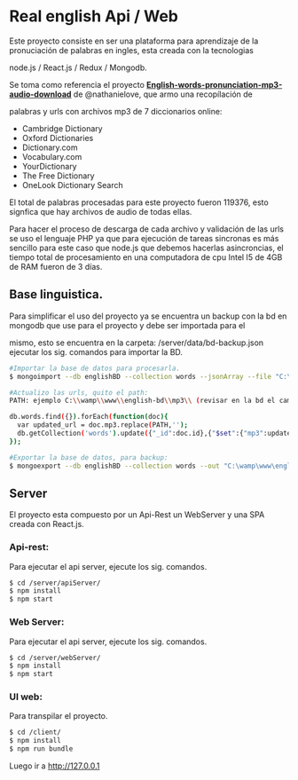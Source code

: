 # Real english Api / Web
Este proyecto consiste en ser una plataforma para aprendizaje de la pronuciación de palabras en ingles, esta creada con la tecnologias 

node.js / React.js / Redux / Mongodb.

Se toma como referencia el proyecto **[English-words-pronunciation-mp3-audio-download]** de @nathanielove, que armo una recopílación de 

palabras y urls con archivos mp3 de 7 diccionarios online:
- Cambridge Dictionary
- Oxford Dictionaries
- Dictionary.com
- Vocabulary.com
- YourDictionary
- The Free Dictionary
- OneLook Dictionary Search

El total de palabras procesadas para este proyecto fueron 119376, esto signfica que hay archivos de audio de todas ellas.

Para hacer el proceso de descarga de cada archivo y validación de las urls se uso el lenguaje PHP ya que para ejecución de tareas sincronas es más sencillo para este caso que node.js que debemos hacerlas asincroncias, el tiempo total de procesamiento en una 
computadora de cpu Intel I5 de 4GB de RAM fueron de 3 días.

[English-words-pronunciation-mp3-audio-download]:https://github.com/nathanielove/English-words-pronunciation-mp3-audio-download

## Base linguistica.
Para simplificar el uso del proyecto ya se encuentra un backup con la bd en mongodb que use para el proyecto y debe ser importada para el 

mismo, esto se encuentra en la carpeta: /server/data/bd-backup.json ejecutar los sig. comandos para importar la BD.

```sh
#Importar la base de datos para procesarla.
$ mongoimport --db englishBD --collection words --jsonArray --file "C:\wamp\www\english-bd\data\origin-bd.json"

#Actualizo las urls, quito el path:
PATH: ejemplo C:\\wamp\\www\\english-bd\\mp3\\ (revisar en la bd el campo mp3).

db.words.find({}).forEach(function(doc){
  var updated_url = doc.mp3.replace(PATH,'');
  db.getCollection('words').update({"_id":doc.id},{"$set":{"mp3":updated_url}});	
});

#Exportar la base de datos, para backup:
$ mongoexport --db englishBD --collection words --out "C:\wamp\www\english-bd\data\bd-backup.json"
```

## Server
El proyecto esta compuesto por un Api-Rest un WebServer y una SPA creada con React.js.

### Api-rest:
Para ejecutar el api server, ejecute los sig. comandos.

```sh
$ cd /server/apiServer/
$ npm install
$ npm start
```

### Web Server:
Para ejecutar el api server, ejecute los sig. comandos.

```sh
$ cd /server/webServer/
$ npm install
$ npm start
```

### UI web:
Para transpilar el proyecto.

```sh
$ cd /client/
$ npm install
$ npm run bundle
```
Luego ir a http://127.0.0.1
